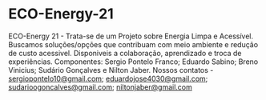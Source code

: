 # ECO-Energy-21
ECO-Energy 21 - Trata-se de um Projeto sobre Energia Limpa e Acessível. 
Buscamos soluções/opções que contribuam com meio ambiente e redução de custo acessivel.
Disponiveis a colaboração, aprendizado e troca de experiências.
Componentes: Sergio Pontelo Franco; Eduardo Sabino; Breno Vinicius; Sudário Gonçalves e Nilton Jaber.
Nossos contatos - sergiopontelo10@gmail.com; eduardojose4030@gmail.com; sudarioogoncalves@gmail.com; niltonjaber@gmail.com
